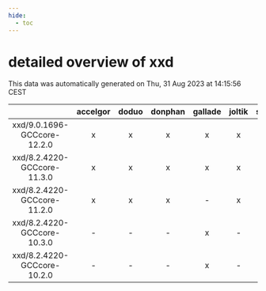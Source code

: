 ```yaml
---
hide:
  - toc
---
```


detailed overview of xxd
========================


This data was automatically generated on Thu, 31 Aug 2023 at 14:15:56 CEST  

| |accelgor|doduo|donphan|gallade|joltik|skitty|swalot|victini|
| :---: | :---: | :---: | :---: | :---: | :---: | :---: | :---: | :---: |
|xxd/9.0.1696-GCCcore-12.2.0|x|x|x|x|x|x|x|x|
|xxd/8.2.4220-GCCcore-11.3.0|x|x|x|x|x|x|x|x|
|xxd/8.2.4220-GCCcore-11.2.0|x|x|x|-|x|x|x|x|
|xxd/8.2.4220-GCCcore-10.3.0|-|-|-|x|-|-|-|-|
|xxd/8.2.4220-GCCcore-10.2.0|-|-|-|x|-|-|-|-|
